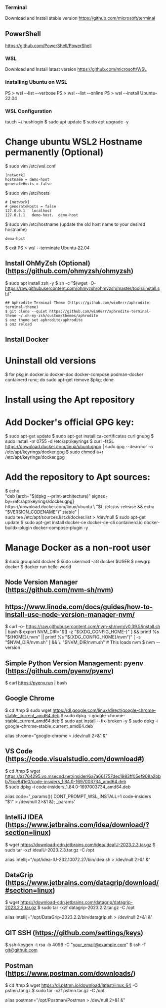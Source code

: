 ### Terminal ###
Download and Install stable version
https://github.com/microsoft/terminal


## PowerShell ##
https://github.com/PowerShell/PowerShell


### WSL ###
Download and Install latast version
https://github.com/microsoft/WSL


### Installing Ubuntu on WSL ###
PS > wsl --list --verbose
PS > wsl --list --online
PS > wsl --install Ubuntu-22.04


### WSL Configuration ###
touch ~/.hushlogin
$ sudo apt update
$ sudo apt upgrade -y

# Change ubuntu WSL2 Hostname permanently (Optional)
$ sudo vim /etc/wsl.conf

	[network]
	hostname = demo-host
	generateHosts = false

$ sudo vim /etc/hosts

	# [network]
	# generateHosts = false
	127.0.0.1	localhost
	127.0.1.1	demo-host.	demo-host

$ sudo vim /etc/hostname	(update the old host name to your desired hostname)

	demo-host

$ exit
PS > wsl --terminate Ubuntu-22.04


## Install OhMyZsh (Optional) (https://github.com/ohmyzsh/ohmyzsh) ##
$ sudo apt install zsh -y
$ sh -c "$(wget -O- https://raw.githubusercontent.com/ohmyzsh/ohmyzsh/master/tools/install.sh)"

	## Aphrodite Terminal Theme (https://github.com/win0err/aphrodite-terminal-theme)
	$ git clone --quiet https://github.com/win0err/aphrodite-terminal-theme ~/.oh-my-zsh/custom/themes/aphrodite
	$ omz theme set aphrodite/aphrodite
	$ omz reload


## Install Docker ##
# Uninstall old versions
$ for pkg in docker.io docker-doc docker-compose podman-docker containerd runc; do sudo apt-get remove $pkg; done

# Install using the Apt repository
# Add Docker's official GPG key:
$ sudo apt-get update
$ sudo apt-get install ca-certificates curl gnupg
$ sudo install -m 0755 -d /etc/apt/keyrings
$ curl -fsSL https://download.docker.com/linux/ubuntu/gpg | sudo gpg --dearmor -o /etc/apt/keyrings/docker.gpg
$ sudo chmod a+r /etc/apt/keyrings/docker.gpg

# Add the repository to Apt sources:
$ echo \
  "deb [arch="$(dpkg --print-architecture)" signed-by=/etc/apt/keyrings/docker.gpg] https://download.docker.com/linux/ubuntu \
  "$(. /etc/os-release && echo "$VERSION_CODENAME")" stable" | \
  sudo tee /etc/apt/sources.list.d/docker.list > /dev/null
$ sudo apt-get update
$ sudo apt-get install docker-ce docker-ce-cli containerd.io docker-buildx-plugin docker-compose-plugin -y

# Manage Docker as a non-root user
$ sudo groupadd docker
$ sudo usermod -aG docker $USER
$ newgrp docker
$ docker run hello-world


## Node Version Manager (https://github.com/nvm-sh/nvm) ##
## https://www.linode.com/docs/guides/how-to-install-use-node-version-manager-nvm/ ##
$ curl -o- https://raw.githubusercontent.com/nvm-sh/nvm/v0.39.5/install.sh | bash
$ export NVM_DIR="$([ -z "${XDG_CONFIG_HOME-}" ] && printf %s "${HOME}/.nvm" || printf %s "${XDG_CONFIG_HOME}/nvm")"
[ -s "$NVM_DIR/nvm.sh" ] && \. "$NVM_DIR/nvm.sh" # This loads nvm
$ nvm --version


## Simple Python Version Management: pyenv (https://github.com/pyenv/pyenv) ##
$ curl https://pyenv.run | bash

## Google Chrome ##
$ cd /tmp
$ sudo wget https://dl.google.com/linux/direct/google-chrome-stable_current_amd64.deb
$ sudo dpkg -i google-chrome-stable_current_amd64.deb 
$ sudo apt install --fix-broken -y
$ sudo dpkg -i google-chrome-stable_current_amd64.deb

alias chrome="google-chrome > /dev/null 2>&1 &"


## VS Code (https://code.visualstudio.com/download#) ##
$ cd /tmp
$ wget https://az764295.vo.msecnd.net/insider/6a7a661757dec1983ff05ef908a2bbb75ce841e0/code-insiders_1.84.0-1697003734_amd64.deb	
$ sudo dpkg -i code-insiders_1.84.0-1697003734_amd64.deb

alias code='_params(){ DONT_PROMPT_WSL_INSTALL=1 code-insiders "$1" > /dev/null 2>&1 &}; _params'


## IntelliJ IDEA (https://www.jetbrains.com/idea/download/?section=linux) ## 
$ wget https://download-cdn.jetbrains.com/idea/ideaIU-2023.2.3.tar.gz
$ sudo tar -xzf ideaIU-2023.2.3.tar.gz -C /opt

alias intellij="/opt/idea-IU-232.10072.27/bin/idea.sh > /dev/null 2>&1 &"


## DataGrip (https://www.jetbrains.com/datagrip/download/#section=linux) ##
$ wget https://download-cdn.jetbrains.com/datagrip/datagrip-2023.2.2.tar.gz
$ sudo tar -xzf datagrip-2023.2.2.tar.gz -C /opt

alias intellij="/opt/DataGrip-2023.2.2/bin/datagrip.sh > /dev/null 2>&1 &"

## GIT SSH (https://github.com/settings/keys) ## 
$ ssh-keygen -t rsa -b 4096 -C "your_email@example.com"
$ ssh -T git@github.com

## Postman (https://www.postman.com/downloads/) ##
$ cd /tmp
$ wget https://dl.pstmn.io/download/latest/linux_64 -O pstmn.tar.gz
$ sudo tar -xzf pstmn.tar.gz -C /opt

alias postman="/opt/Postman/Postman > /dev/null 2>&1 &"

